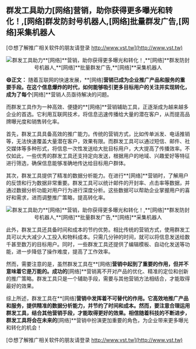 ## **群发工具助力**[网络]**营销，助你获得更多曝光和转化！,**[网络]**群发防封号机器人,**[网络]**批量群发广告,**[网络]**采集机器人**

[😍想了解推广相关软件的朋友请登录 http://www.vst.tw](http://www.vst.tw)

 <center><img src="https://vst.tw/MP4/tuiguang/png/2.png" alt="群发工具助力**[网络]**营销，助你获得更多曝光和转化！,**[网络]**群发防封号机器人,**[网络]**批量群发广告,**[网络]**采集机器人"></center>

**😄正文：**
随着互联网的快速发展，**[网络]**营销已成为企业推广产品和服务的重要手段。在这个信息爆炸的时代，如何能够吸引更多目标用户的关注并实现转化，成为了每个**[网络]**营销人员亟待解决的问题。

而群发工具作为一种高效、便捷的**[网络]**营销辅助工具，正逐渐成为越来越多企业的首选。它利用互联网技术，将信息迅速传播给大量的潜在客户，从而提高品牌曝光度和销售转化率。

首先，群发工具具备高效的推广能力。传统的营销方式，比如传单派发、电话推销等，无法快速覆盖大量潜在客户，效果有限。而群发工具可以通过短信、邮件、社交媒体等多种形式，将信息一次性发送给大批目标用户，大大提高了传播效率。不仅如此，一些优秀的群发工具还支持定向发送，根据用户的地域、兴趣爱好等特征进行筛选，确保信息能够准确地传达给目标用户群体。

其次，群发工具提供了精准的数据分析能力。在进行**[网络]**营销时，了解用户的反馈和行为数据非常重要。群发工具可以统计邮件的开封率、点击率等数据，并通过数据分析功能对用户行为进行深度分析。这些数据可以帮助企业掌握用户的喜好和需求，进而调整推广策略，提高转化率。

 <center><img src="https://vst.tw/MP4/tuiguang/png/5.png" alt="群发工具助力**[网络]**营销，助你获得更多曝光和转化！,**[网络]**群发防封号机器人,**[网络]**批量群发广告,**[网络]**采集机器人"></center>

此外，群发工具还具备时间和成本的节约优势。相比传统的营销方式，使用群发工具可以大大减少人工投入和物料成本。只需几分钟的时间，就可以将信息发送给数千甚至数万的目标用户。同时，一些群发工具还提供了编辑模板、自动化发送等功能，进一步降低了操作难度，提高了工作效率。

然而，需要注意的是，虽然群发工具在**[网络]**营销中起到了重要的作用，但并不意味着它是万能的。成功的**[网络]**营销离不开对产品的优化、精准的定位和创新的推广策略。群发工具只是一个辅助手段，需要与其他营销方法相结合，才能取得最好的效果。

综上所述，群发工具在**[网络]**营销中发挥着不可替代的作用。它高效地推广产品和服务，提供精准的数据分析能力，并节约了时间和成本。然而，要注意合理运用群发工具，结合其他营销手段，才能取得更好的效果。相信随着科技的不断进步，群发工具将会在未来的**[网络]**营销中扮演更加重要的角色，为企业带来更多曝光和转化的机会！

[😍想了解推广相关软件的朋友请登录 http://www.vst.tw](http://www.vst.tw)



